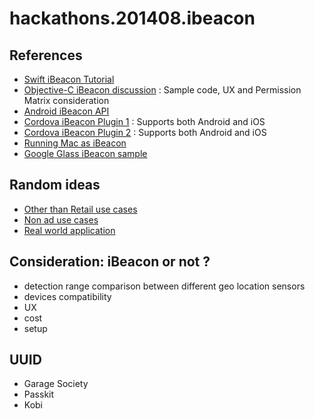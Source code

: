hackathons.201408.ibeacon
=========================


## References

* [Swift iBeacon Tutorial](http://ibeaconmodules.us/blogs/news/14702963-tutorial-swift-based-ibeacon-app-development-with-corelocation-on-apple-ios-7-8)
* [Objective-C iBeacon discussion](http://thenewstack.io/building-an-ibeacon-app/) : Sample code, UX and Permission Matrix consideration
* [Android iBeacon API](https://github.com/AltBeacon/android-beacon-library)
* [Cordova iBeacon Plugin 1](https://github.com/attendease/iBeaconsPlugin) : Supports both Android and iOS
* [Cordova iBeacon Plugin 2](https://github.com/petermetz/cordova-plugin-ibeacon) : Supports both Android and iOS
* [Running Mac as iBeacon](https://github.com/mttrb/BeaconOSX)
* [Google Glass iBeacon sample](http://blog.xamarin.com/ibeacons-and-google-glass/)


## Random ideas

* [Other than Retail use cases](http://www.citeworld.com/article/2114878/mobile-byod/ibeacon-transform-more-than-retail.html)
* [Non ad use cases](http://blog.narrato.co/post/61515806316/beacons)
* [Real world application](http://www.vektordigital.com/2014/01/05/real-world-ibeacon-applications/)


## Consideration: iBeacon or not ?

* detection range comparison between different geo location sensors
* devices compatibility
* UX
* cost
* setup


## UUID

* Garage Society
* Passkit
* Kobi
